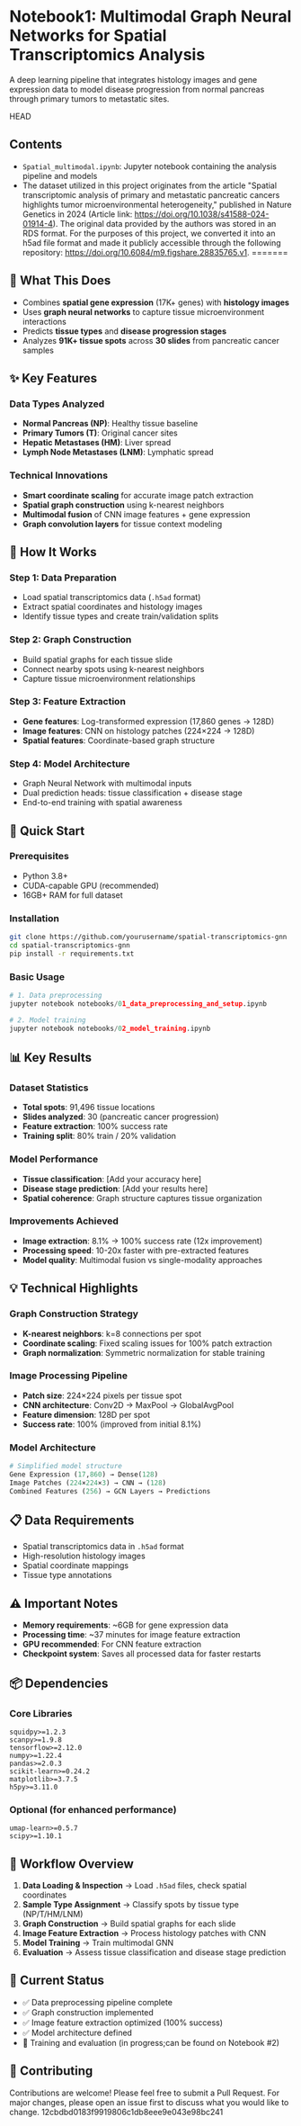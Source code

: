 # Notebook1: Multimodal Graph Neural Networks for Spatial Transcriptomics Analysis

A deep learning pipeline that integrates histology images and gene expression data to model disease progression from normal pancreas through primary tumors to metastatic sites.

HEAD
## Contents
- `Spatial_multimodal.ipynb`: Jupyter notebook containing the analysis pipeline and models
- The dataset utilized in this project originates from the article "Spatial transcriptomic analysis of primary and metastatic pancreatic cancers highlights tumor microenvironmental heterogeneity," published in Nature Genetics in 2024 (Article link: https://doi.org/10.1038/s41588-024-01914-4). The original data provided by the authors was stored in an RDS format. For the purposes of this project, we converted it into an h5ad file format and made it publicly accessible through the following repository: https://doi.org/10.6084/m9.figshare.28835765.v1.
=======
## 🎯 What This Does
- Combines **spatial gene expression** (17K+ genes) with **histology images**
- Uses **graph neural networks** to capture tissue microenvironment interactions  
- Predicts **tissue types** and **disease progression stages**
- Analyzes **91K+ tissue spots** across **30 slides** from pancreatic cancer samples

## ✨ Key Features

### Data Types Analyzed
- **Normal Pancreas (NP)**: Healthy tissue baseline
- **Primary Tumors (T)**: Original cancer sites  
- **Hepatic Metastases (HM)**: Liver spread
- **Lymph Node Metastases (LNM)**: Lymphatic spread

### Technical Innovations
- **Smart coordinate scaling** for accurate image patch extraction
- **Spatial graph construction** using k-nearest neighbors
- **Multimodal fusion** of CNN image features + gene expression
- **Graph convolution layers** for tissue context modeling

## 🔬 How It Works

### Step 1: Data Preparation
- Load spatial transcriptomics data (`.h5ad` format)
- Extract spatial coordinates and histology images
- Identify tissue types and create train/validation splits

### Step 2: Graph Construction  
- Build spatial graphs for each tissue slide
- Connect nearby spots using k-nearest neighbors
- Capture tissue microenvironment relationships

### Step 3: Feature Extraction
- **Gene features**: Log-transformed expression (17,860 genes → 128D)
- **Image features**: CNN on histology patches (224×224 → 128D)
- **Spatial features**: Coordinate-based graph structure

### Step 4: Model Architecture
- Graph Neural Network with multimodal inputs
- Dual prediction heads: tissue classification + disease stage
- End-to-end training with spatial awareness

## 🚀 Quick Start

### Prerequisites
- Python 3.8+
- CUDA-capable GPU (recommended)
- 16GB+ RAM for full dataset

### Installation
```bash
git clone https://github.com/yourusername/spatial-transcriptomics-gnn
cd spatial-transcriptomics-gnn
pip install -r requirements.txt
```

### Basic Usage
```python
# 1. Data preprocessing
jupyter notebook notebooks/01_data_preprocessing_and_setup.ipynb

# 2. Model training  
jupyter notebook notebooks/02_model_training.ipynb
```

## 📊 Key Results

### Dataset Statistics
- **Total spots**: 91,496 tissue locations
- **Slides analyzed**: 30 (pancreatic cancer progression)
- **Feature extraction**: 100% success rate
- **Training split**: 80% train / 20% validation

### Model Performance
- **Tissue classification**: [Add your accuracy here]
- **Disease stage prediction**: [Add your results here]
- **Spatial coherence**: Graph structure captures tissue organization

### Improvements Achieved
- **Image extraction**: 8.1% → 100% success rate (12x improvement)
- **Processing speed**: 10-20x faster with pre-extracted features
- **Model quality**: Multimodal fusion vs single-modality approaches

## 💡 Technical Highlights

### Graph Construction Strategy
- **K-nearest neighbors**: k=8 connections per spot
- **Coordinate scaling**: Fixed scaling issues for 100% patch extraction
- **Graph normalization**: Symmetric normalization for stable training

### Image Processing Pipeline
- **Patch size**: 224×224 pixels per tissue spot
- **CNN architecture**: Conv2D → MaxPool → GlobalAvgPool
- **Feature dimension**: 128D per spot
- **Success rate**: 100% (improved from initial 8.1%)

### Model Architecture
```python
# Simplified model structure
Gene Expression (17,860) → Dense(128) 
Image Patches (224×224×3) → CNN → (128)
Combined Features (256) → GCN Layers → Predictions
```

## 📋 Data Requirements
- Spatial transcriptomics data in `.h5ad` format
- High-resolution histology images
- Spatial coordinate mappings
- Tissue type annotations

## ⚠️ Important Notes
- **Memory requirements**: ~6GB for gene expression data
- **Processing time**: ~37 minutes for image feature extraction
- **GPU recommended**: For CNN feature extraction
- **Checkpoint system**: Saves all processed data for faster restarts

## 📦 Dependencies

### Core Libraries
```
squidpy>=1.2.3
scanpy>=1.9.8
tensorflow>=2.12.0
numpy>=1.22.4
pandas>=2.0.3
scikit-learn>=0.24.2
matplotlib>=3.7.5
h5py>=3.11.0
```

### Optional (for enhanced performance)
```
umap-learn>=0.5.7
scipy>=1.10.1
```

## 🔄 Workflow Overview

1. **Data Loading & Inspection** → Load `.h5ad` files, check spatial coordinates
2. **Sample Type Assignment** → Classify spots by tissue type (NP/T/HM/LNM)
3. **Graph Construction** → Build spatial graphs for each slide
4. **Image Feature Extraction** → Process histology patches with CNN
5. **Model Training** → Train multimodal GNN
6. **Evaluation** → Assess tissue classification and disease stage prediction

## 🚧 Current Status
- ✅ Data preprocessing pipeline complete
- ✅ Graph construction implemented
- ✅ Image feature extraction optimized (100% success)
- ✅ Model architecture defined
- 🔄 Training and evaluation (in progress;can be found on Notebook #2)

## 🤝 Contributing
Contributions are welcome! Please feel free to submit a Pull Request. For major changes, please open an issue first to discuss what you would like to change.
12cbdbd0183f9919806c1db8eee9e043e98bc241

